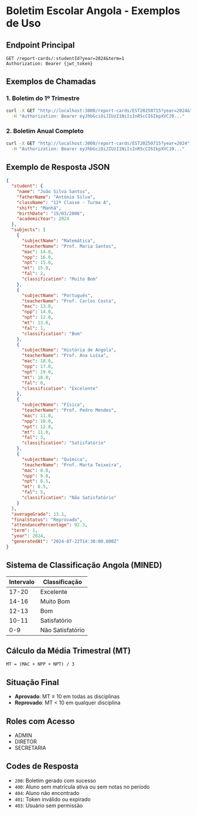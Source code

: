 # Boletim Escolar Angola - Exemplos de Uso

## Endpoint Principal
```http
GET /report-cards/:studentId?year=2024&term=1
Authorization: Bearer {jwt_token}
```

## Exemplos de Chamadas

### 1. Boletim do 1º Trimestre
```bash
curl -X GET "http://localhost:3000/report-cards/EST20250715?year=2024&term=1" \
  -H "Authorization: Bearer eyJhbGciOiJIUzI1NiIsInR5cCI6IkpXVCJ9..."
```

### 2. Boletim Anual Completo
```bash
curl -X GET "http://localhost:3000/report-cards/EST20250715?year=2024" \
  -H "Authorization: Bearer eyJhbGciOiJIUzI1NiIsInR5cCI6IkpXVCJ9..."
```

## Exemplo de Resposta JSON

```json
{
  "student": {
    "name": "João Silva Santos",
    "fatherName": "António Silva",
    "className": "12ª Classe - Turma A",
    "shift": "Manhã",
    "birthDate": "15/03/2006",
    "academicYear": 2024
  },
  "subjects": [
    {
      "subjectName": "Matemática",
      "teacherName": "Prof. Maria Santos",
      "mac": 14.0,
      "npp": 16.0,
      "npt": 15.0,
      "mt": 15.0,
      "fal": 2,
      "classification": "Muito Bom"
    },
    {
      "subjectName": "Português",
      "teacherName": "Prof. Carlos Costa",
      "mac": 13.0,
      "npp": 14.0,
      "npt": 12.0,
      "mt": 13.0,
      "fal": 1,
      "classification": "Bom"
    },
    {
      "subjectName": "História de Angola",
      "teacherName": "Prof. Ana Luísa",
      "mac": 18.0,
      "npp": 17.0,
      "npt": 19.0,
      "mt": 18.0,
      "fal": 0,
      "classification": "Excelente"
    },
    {
      "subjectName": "Física",
      "teacherName": "Prof. Pedro Mendes",
      "mac": 11.0,
      "npp": 10.0,
      "npt": 12.0,
      "mt": 11.0,
      "fal": 3,
      "classification": "Satisfatório"
    },
    {
      "subjectName": "Química",
      "teacherName": "Prof. Marta Teixeira",
      "mac": 8.0,
      "npp": 9.0,
      "npt": 8.5,
      "mt": 8.5,
      "fal": 5,
      "classification": "Não Satisfatório"
    }
  ],
  "averageGrade": 13.1,
  "finalStatus": "Reprovado",
  "attendancePercentage": 92.3,
  "term": 1,
  "year": 2024,
  "generatedAt": "2024-07-22T14:30:00.000Z"
}
```

## Sistema de Classificação Angola (MINED)

| Intervalo | Classificação    |
|-----------|------------------|
| 17-20     | Excelente        |
| 14-16     | Muito Bom        |
| 12-13     | Bom              |
| 10-11     | Satisfatório     |
| 0-9       | Não Satisfatório |

## Cálculo da Média Trimestral (MT)
```
MT = (MAC + NPP + NPT) / 3
```

## Situação Final
- **Aprovado**: MT ≥ 10 em todas as disciplinas
- **Reprovado**: MT < 10 em qualquer disciplina

## Roles com Acesso
- ADMIN
- DIRETOR  
- SECRETARIA

## Codes de Resposta
- `200`: Boletim gerado com sucesso
- `400`: Aluno sem matrícula ativa ou sem notas no período
- `404`: Aluno não encontrado
- `401`: Token inválido ou expirado
- `403`: Usuário sem permissão